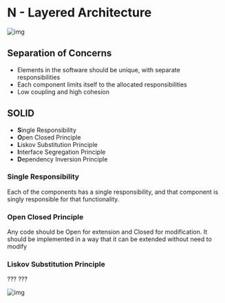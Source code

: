 # N - Layered Architecture
![img](https://github.com/mehmetozkaya/Design-Microservices-Architecture-with-Patterns-Principles/blob/main/S3-Layered%20Architecture/L25-Introduction/Layered%20Architecture.png?raw=true)

## Separation of Concerns
- Elements in the software should be unique, with separate responsibilities
- Each component limits itself to the allocated responsibilities
- Low coupling and high cohesion

## SOLID
- **S**ingle Responsibility
- **O**pen Closed Principle
- **L**iskov Substitution Principle
- **I**nterface Segregation Principle
- **D**ependency Inversion Principle

### Single Responsibility
Each of the components has a single responsibility, and that component is singly responsible for that functionality.

### Open Closed Principle
Any code should be Open for extension and Closed for modification. It should be implemented in a way that it can be extended without need to modify

### Liskov Substitution Principle
???
???




![img](https://github.com/mehmetozkaya/Design-Microservices-Architecture-with-Patterns-Principles/blob/main/S3-Layered%20Architecture/L28-Layered%20Architecture%20Design/Layered%20Architecture.png?raw=true)
